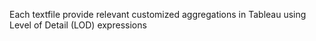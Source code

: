 Each textfile provide relevant customized aggregations in Tableau using Level of Detail (LOD) expressions
